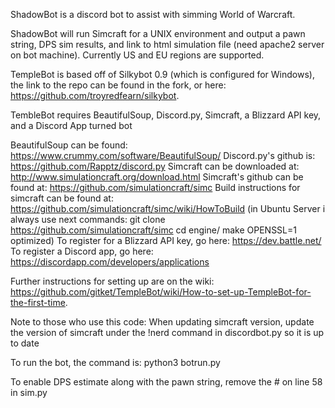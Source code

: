 ShadowBot is a discord bot to assist with simming World of Warcraft.

ShadowBot will run Simcraft for a UNIX environment and output a pawn string, DPS sim results, and link to html simulation file (need apache2 server on bot machine). Currently US and EU regions are supported.

TempleBot is based off of Silkybot 0.9 (which is configured for Windows), the link to the repo can be found in the fork, or here: https://github.com/troyredfearn/silkybot.

TembleBot requires BeautifulSoup, Discord.py, Simcraft, a Blizzard API key, and a Discord App turned bot

BeautifulSoup can be found: https://www.crummy.com/software/BeautifulSoup/
Discord.py's github is: https://github.com/Rapptz/discord.py
Simcraft can be downloaded at: http://www.simulationcraft.org/download.html
Simcraft's github can be found at: https://github.com/simulationcraft/simc
Build instructions for simcraft can be found at: https://github.com/simulationcraft/simc/wiki/HowToBuild
(in Ubuntu Server i always use next commands:
git clone https://github.com/simulationcraft/simc
cd engine/
make OPENSSL=1 optimized)
To register for a Blizzard API key, go here: https://dev.battle.net/
To register a Discord app, go here: https://discordapp.com/developers/applications

Further instructions for setting up are on the wiki: https://github.com/gitket/TempleBot/wiki/How-to-set-up-TempleBot-for-the-first-time.

Note to those who use this code:
When updating simcraft version, update the version of simcraft under the !nerd command in discordbot.py so it is up to date

To run the bot, the command is:
python3 botrun.py

To enable DPS estimate along with the pawn string, remove the # on line 58 in sim.py
